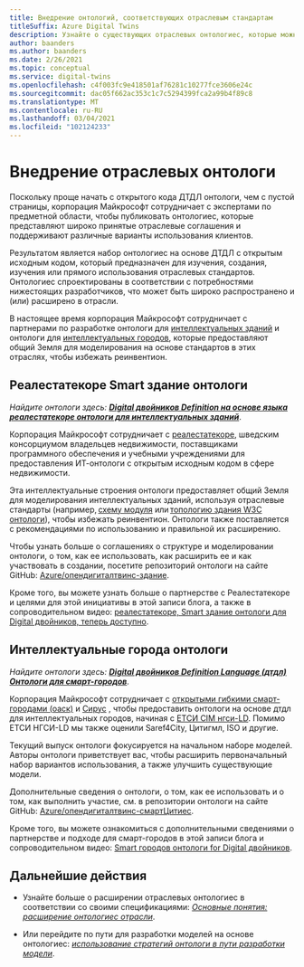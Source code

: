 ```yaml
---
title: Внедрение онтологий, соответствующих отраслевым стандартам
titleSuffix: Azure Digital Twins
description: Узнайте о существующих отраслевых онтологиес, которые можно использовать в Azure Digital двойников
author: baanders
ms.author: baanders
ms.date: 2/26/2021
ms.topic: conceptual
ms.service: digital-twins
ms.openlocfilehash: c4f003fc9e418501af76281c10277fce3606e24c
ms.sourcegitcommit: dac05f662ac353c1c7c5294399fca2a99b4f89c8
ms.translationtype: MT
ms.contentlocale: ru-RU
ms.lasthandoff: 03/04/2021
ms.locfileid: "102124233"
---
```

# <a name="adopting-an-industry-ontology"></a>Внедрение отраслевых онтологи

Поскольку проще начать с открытого кода ДТДЛ онтологи, чем с пустой страницы, корпорация Майкрософт сотрудничает с экспертами по предметной области, чтобы публиковать онтологиес, которые представляют широко принятые отраслевые соглашения и поддерживают различные варианты использования клиентов. 

Результатом является набор онтологиес на основе ДТДЛ с открытым исходным кодом, который предназначен для изучения, создания, изучения или прямого использования отраслевых стандартов. Онтологиес спроектированы в соответствии с потребностями нижестоящих разработчиков, что может быть широко распространено и (или) расширено в отрасли.

В настоящее время корпорация Майкрософт сотрудничает с партнерами по разработке онтологи для [интеллектуальных зданий](#realestatecore-smart-building-ontology) и онтологи для [интеллектуальных городов](#smart-cities-ontology), которые предоставляют общий Земля для моделирования на основе стандартов в этих отраслях, чтобы избежать реинвентион. 

## <a name="realestatecore-smart-building-ontology"></a>Реалестатекоре Smart здание онтологи

*Найдите онтологи здесь: [**Digital двойников Definition на основе языка реалестатекоре онтологи для интеллектуальных зданий**](https://github.com/Azure/opendigitaltwins-building)*.

Корпорация Майкрософт сотрудничает с [реалестатекоре](https://www.realestatecore.io/), шведским консорциумом владельцев недвижимости, поставщиками программного обеспечения и учебными учреждениями для предоставления ИТ-онтологи с открытым исходным кодом в сфере недвижимости.

Эта интеллектуальные строения онтологи предоставляет общий Земля для моделирования интеллектуальных зданий, используя отраслевые стандарты (например, [схему модуля](https://brickschema.org/ontology/) или [топологию здания W3C онтологи](https://w3c-lbd-cg.github.io/bot/index.html)), чтобы избежать реинвентион. Онтологи также поставляется с рекомендациями по использованию и правильной их расширению. 

Чтобы узнать больше о соглашениях о структуре и моделировании онтологи, о том, как ее использовать, как расширить ее и как участвовать в создании, посетите репозиторий онтологи на сайте GitHub: [Azure/опендигиталтвинс-здание](https://github.com/Azure/opendigitaltwins-building). 

Кроме того, вы можете узнать больше о партнерстве с Реалестатекоре и целями для этой инициативы в этой записи блога, а также в сопроводительном видео: [реалестатекоре, Smart здание онтологи для Digital двойников, теперь доступно](https://techcommunity.microsoft.com/t5/internet-of-things/realestatecore-a-smart-building-ontology-for-digital-twins-is/ba-p/1914794).

## <a name="smart-cities-ontology"></a>Интеллектуальные города онтологи

*Найдите онтологи здесь: [**Digital двойников Definition Language (дтдл) Онтологи для смарт-городов**](https://github.com/Azure/opendigitaltwins-smartcities)*.

Корпорация Майкрософт сотрудничает с [открытыми гибкими смарт-городами (оаск)](https://oascities.org/) и [Сирус](https://sirus.be/) , чтобы предоставить онтологи на основе дтдл для интеллектуальных городов, начиная с [ЕТСИ CIM нгси-LD](https://www.etsi.org/committee/cim). Помимо ЕТСИ НГСИ-LD мы также оценили Saref4City, Цитигмл, ISO и другие.

Текущий выпуск онтологи фокусируется на начальном наборе моделей. Авторы онтологи приветствует вас, чтобы расширить первоначальный набор вариантов использования, а также улучшить существующие модели. 

Дополнительные сведения о онтологи, о том, как ее использовать и о том, как выполнить участие, см. в репозитории онтологи на сайте GitHub: [Azure/опендигиталтвинс-смартЦитиес](https://github.com/Azure/opendigitaltwins-smartcities). 

Кроме того, вы можете ознакомиться с дополнительными сведениями о партнерстве и подходе для смарт-городов в этой записи блога и сопроводительном видео: [Smart городов онтологи for Digital двойников](https://techcommunity.microsoft.com/t5/internet-of-things/smart-cities-ontology-for-digital-twins/ba-p/2166585).

## <a name="next-steps"></a>Дальнейшие действия

* Узнайте больше о расширении отраслевых онтологиес в соответствии со своими спецификациями: [*Основные понятия: расширение онтологиес отрасли*](concepts-ontologies-extend.md).

* Или перейдите по пути для разработки моделей на основе онтологиес: [*использование стратегий онтологи в пути разработки модели*](concepts-ontologies.md#using-ontology-strategies-in-a-model-development-path).